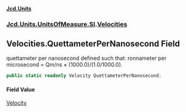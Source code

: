 #### [Jcd.Units](index 'index')
### [Jcd.Units.UnitsOfMeasure.SI](Jcd.Units.UnitsOfMeasure.SI 'Jcd.Units.UnitsOfMeasure.SI').[Velocities](Velocities 'Jcd.Units.UnitsOfMeasure.SI.Velocities')

## Velocities.QuettameterPerNanosecond Field

quettameter per nanosecond defined such that: ronnameter per microsecond = Qm/ns × (1000.0)/(1.0/1000.0).

```csharp
public static readonly Velocity QuettameterPerNanosecond;
```

#### Field Value
[Velocity](Velocity 'Jcd.Units.UnitTypes.Velocity')